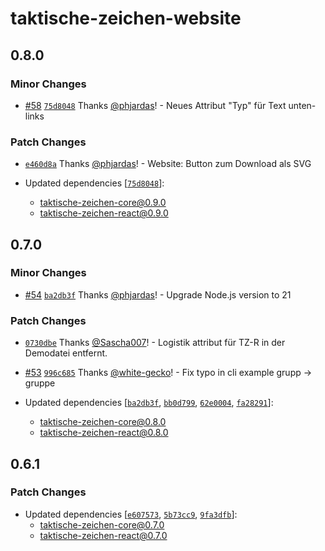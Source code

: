 # taktische-zeichen-website

## 0.8.0

### Minor Changes

- [#58](https://github.com/phjardas/taktische-zeichen/pull/58) [`75d8048`](https://github.com/phjardas/taktische-zeichen/commit/75d8048f51f162e114f603c8328c9cb775e83121) Thanks [@phjardas](https://github.com/phjardas)! - Neues Attribut "Typ" für Text unten-links

### Patch Changes

- [`e460d8a`](https://github.com/phjardas/taktische-zeichen/commit/e460d8a2094791f5b79d521426b5971e8ea09975) Thanks [@phjardas](https://github.com/phjardas)! - Website: Button zum Download als SVG

- Updated dependencies [[`75d8048`](https://github.com/phjardas/taktische-zeichen/commit/75d8048f51f162e114f603c8328c9cb775e83121)]:
  - taktische-zeichen-core@0.9.0
  - taktische-zeichen-react@0.9.0

## 0.7.0

### Minor Changes

- [#54](https://github.com/phjardas/taktische-zeichen/pull/54) [`ba2db3f`](https://github.com/phjardas/taktische-zeichen/commit/ba2db3f186cc45dfb4de14b9c9f181ccb9e05895) Thanks [@phjardas](https://github.com/phjardas)! - Upgrade Node.js version to 21

### Patch Changes

- [`0730dbe`](https://github.com/phjardas/taktische-zeichen/commit/0730dbe6699464a1f4186c1b4d30ef5603496d92) Thanks [@Sascha007](https://github.com/Sascha007)! - Logistik attribut für TZ-R in der Demodatei entfernt.

* [#53](https://github.com/phjardas/taktische-zeichen/pull/53) [`996c685`](https://github.com/phjardas/taktische-zeichen/commit/996c68571d01da67693fa6a295f1169c3690021f) Thanks [@white-gecko](https://github.com/white-gecko)! - Fix typo in cli example grupp -> gruppe

* Updated dependencies [[`ba2db3f`](https://github.com/phjardas/taktische-zeichen/commit/ba2db3f186cc45dfb4de14b9c9f181ccb9e05895), [`bb0d799`](https://github.com/phjardas/taktische-zeichen/commit/bb0d799cd790f78643ae729a7410a6bf00970ea1), [`62e0004`](https://github.com/phjardas/taktische-zeichen/commit/62e00046f0f468200f425197cc57d59c890ce8d6), [`fa28291`](https://github.com/phjardas/taktische-zeichen/commit/fa28291413b0c818c6b2cb5ecf416b8409b174c2)]:
  - taktische-zeichen-core@0.8.0
  - taktische-zeichen-react@0.8.0

## 0.6.1

### Patch Changes

- Updated dependencies [[`e607573`](https://github.com/phjardas/taktische-zeichen/commit/e6075738e53000c3ca267aa4aa64bd7fb0626124), [`5b73cc9`](https://github.com/phjardas/taktische-zeichen/commit/5b73cc9c0a181551da8c995f1b36045e574aacf7), [`9fa3dfb`](https://github.com/phjardas/taktische-zeichen/commit/9fa3dfb21de446c85c8e1629d385ca8e229b28d8)]:
  - taktische-zeichen-core@0.7.0
  - taktische-zeichen-react@0.7.0

